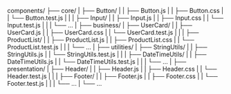 components/
├── core/
| ├── Button/
| | ├── Button.js
| | ├── Button.css
| | └── Button.test.js
| |
| ├── Input/
| | ├── Input.js
| | ├── Input.css
| | └── Input.test.js
| |
| └── ...
|
├── business/
| ├── UserCard/
| | ├── UserCard.js
| | ├── UserCard.css
| | └── UserCard.test.js
| |
| ├── ProductList/
| | ├── ProductList.js
| | ├── ProductList.css
| | └── ProductList.test.js
| |
| └── ...
|
├── utilities/
| ├── StringUtils/
| | ├── StringUtils.js
| | └── StringUtils.test.js
| |
| ├── DateTimeUtils/
| | ├── DateTimeUtils.js
| | └── DateTimeUtils.test.js
| |
| └── ...
|
├── presentation/
| ├── Header/
| | ├── Header.js
| | ├── Header.css
| | └── Header.test.js
| |
| ├── Footer/
| | ├── Footer.js
| | ├── Footer.css
| | └── Footer.test.js
| |
| └── ...
|
└── ...
